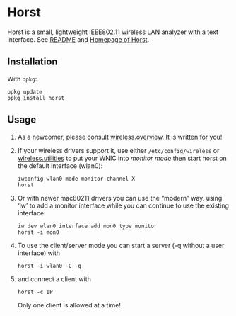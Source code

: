# Horst

Horst is a small, lightweight IEEE802.11 wireless LAN analyzer with a text interface. See [README](https://github.com/br101/horst/blob/master/README "https://github.com/br101/horst/blob/master/README") and [Homepage of Horst](http://br1.einfach.org/tech/horst/ "http://br1.einfach.org/tech/horst/").

## Installation

With `opkg`:

```
opkg update
opkg install horst
```

## Usage

1. As a newcomer, please consult [wireless.overview](/docs/guide-user/network/wifi/wireless.overview "docs:guide-user:network:wifi:wireless.overview"). It is written for you!
2. If your wireless drivers support it, use either `/etc/config/wireless` or [wireless.utilities](/docs/guide-user/network/wifi/wireless-tool/wireless.utilities "docs:guide-user:network:wifi:wireless-tool:wireless.utilities") to put your WNIC into *monitor mode* then start horst on the default interface (wlan0):
   
   ```
   iwconfig wlan0 mode monitor channel X
   horst
   ```
3. Or with newer mac80211 drivers you can use the “modern” way, using ‘iw’ to add a monitor interface while you can continue to use the existing interface:
   
   ```
   iw dev wlan0 interface add mon0 type monitor
   horst -i mon0
   ```
4. To use the client/server mode you can start a server (-q without a user interface) with
   
   ```
   horst -i wlan0 -C -q
   ```
5. and connect a client with
   
   ```
   horst -c IP
   ```
   
   Only one client is allowed at a time!
